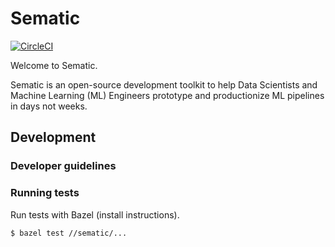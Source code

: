 # Sematic

[![CircleCI](https://circleci.com/gh/sematic-ai/sematic.svg?style=shield&circle-token=c8e0115ddccadc17b98ab293b32cad27026efb25)](<LINK>)

Welcome to Sematic.

Sematic is an open-source development toolkit to help Data Scientists and Machine
Learning (ML) Engineers prototype and productionize ML pipelines in days not
weeks.

## Development

### Developer guidelines

### Running tests

Run tests with Bazel (install instructions).

```shell
$ bazel test //sematic/...
```